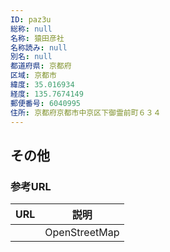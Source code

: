 ```yaml
---
ID: paz3u
総称: null
名称: 猿田彦社
名称読み: null
別名: null
都道府県: 京都府
区域: 京都市
緯度: 35.016934
経度: 135.7674149
郵便番号: 6040995
住所: 京都府京都市中京区下御霊前町６３４
---
```


## その他

### 参考URL

| URL | 説明          |
| --- | ------------- |
|     | OpenStreetMap |
